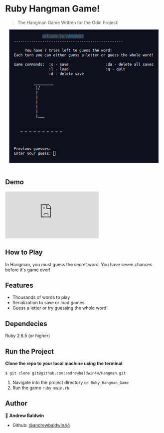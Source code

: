 # Ruby Hangman Game!

>The Hangman Game Written for the Odin Project!

<div align='center'>
  <img src='./screenshots/hangman.png' alt='Hangman Game' />
</div><br>

## Demo

[![Run on Repl.it](https://repl.it/badge/github/@andrewbaldwin44/.cpp)](https://repl.it/@andrewbaldwin44/Hangman#main.rb)

## How to Play

In Hangman, you must guess the secret word. You have seven chances before it's game over!

## Features

- Thousands of words to play
- Serialization to save or load games
- Guess a letter or try guessing the whole word!

## Dependecies

Ruby 2.6.5 (or higher)

## Run the Project

__Clone the repo to your local machine using the terminal__:
```
$ git clone git@github.com:andrewbaldwin44/Hangman.git
```

1. Navigate into the project directory `cd Ruby_Hangman_Game`
2. Run the game `ruby main.rb`

## Author

👤 **Andrew Baldwin**

- Github: [@andrewbaldwin44](https://github.com/andrewbaldwin44)
